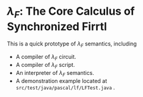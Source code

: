 # $\lambda_F$: The Core Calculus of Synchronized Firrtl

This is a quick prototype of $\lambda_F$ semantics, including

- A compiler of $\lambda_F$ circuit.
- A compiler of $\lambda_F$ script.
- An interpreter of $\lambda_F$ semantics.
- A demonstration example located at `src/test/java/pascal/lf/LFTest.java` .
